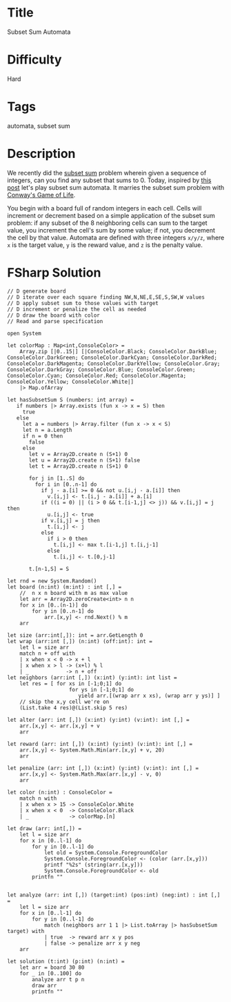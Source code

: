# Title

Subset Sum Automata

# Difficulty

Hard

# Tags

automata, subset sum

# Description

We recently did the [subset sum](https://www.reddit.com/r/dailyprogrammer/comments/68oda5/20170501_challenge_313_easy_subset_sum/) problem wherein given a sequence of integers, can you find any subset that sums to 0. Today, inspired by [this post](https://thquinn.github.io/projects/automaton.html) let's play subset sum automata. It marries the subset sum problem with [Conway's Game of Life](https://www.reddit.com/r/dailyprogrammer/comments/271xyp/622014_challenge_165_easy_ascii_game_of_life/). 

You begin with a board full of random integers in each cell. Cells will increment or decrement based on a simple application of the subset sum problem: if any subset of the 8 neighboring cells can sum to the target value, you increment the cell's sum by some value; if not, you decrement the cell by that value. Automata are defined with three integers `x/y/z`, where `x` is the target value, `y` is the reward value, and `z` is the penalty value. 

# FSharp Solution

	// D generate board
	// D iterate over each square finding NW,N,NE,E,SE,S,SW,W values 
	// D apply subset sum to those values with target
	// D increment or penalize the cell as needed
	// D draw the board with color
	// Read and parse specification  

	open System			

	let colorMap : Map<int,ConsoleColor> = 
		Array.zip [|0..15|] [|ConsoleColor.Black; ConsoleColor.DarkBlue; ConsoleColor.DarkGreen; ConsoleColor.DarkCyan; ConsoleColor.DarkRed; ConsoleColor.DarkMagenta; ConsoleColor.DarkYellow; ConsoleColor.Gray; ConsoleColor.DarkGray; ConsoleColor.Blue; ConsoleColor.Green; ConsoleColor.Cyan; ConsoleColor.Red; ConsoleColor.Magenta; ConsoleColor.Yellow; ConsoleColor.White|]
		|> Map.ofArray

	let hasSubsetSum S (numbers: int array) =
	   if numbers |> Array.exists (fun x -> x = S) then
	     true
	   else
	     let a = numbers |> Array.filter (fun x -> x < S)      
	     let n = a.Length
	     if n = 0 then
	       false
	     else
	       let v = Array2D.create n (S+1) 0
	       let u = Array2D.create n (S+1) false
	       let t = Array2D.create n (S+1) 0

	       for j in [1..S] do
	         for i in [0..n-1] do                           
	           if j - a.[i] >= 0 && not u.[i,j - a.[i]] then
	             v.[i,j] <- t.[i,j - a.[i]] + a.[i]
	           if ((i = 0) || (i > 0 && t.[i-1,j] <> j)) && v.[i,j] = j then
	             u.[i,j] <- true
	           if v.[i,j] = j then
	             t.[i,j] <- j
	           else
	             if i > 0 then
	               t.[i,j] <- max t.[i-1,j] t.[i,j-1]
	             else
	               t.[i,j] <- t.[0,j-1]
       
	       t.[n-1,S] = S

	let rnd = new System.Random()
	let board (n:int) (m:int) : int [,] = 
		//	n x n board with m as max value
		let arr = Array2D.zeroCreate<int> n n
		for x in [0..(n-1)] do
			for y in [0..n-1] do
				arr.[x,y] <- rnd.Next() % m
		arr

	let size (arr:int[,]): int = arr.GetLength 0
	let wrap (arr:int [,]) (n:int) (off:int): int =
		let l = size arr
		match n + off with
		| x when x < 0 -> x + l
		| x when x > l -> (x+l) % l
		| _            -> n + off
	let neighbors (arr:int [,]) (x:int) (y:int): int list =
		let res = [ for xs in [-1;0;1] do
						for ys in [-1;0;1] do			
						   yield arr.[(wrap arr x xs), (wrap arr y ys)] ]
	    // skip the x,y cell we're on 
		(List.take 4 res)@(List.skip 5 res)

	let alter (arr: int [,]) (x:int) (y:int) (v:int): int [,] =
		arr.[x,y] <- arr.[x,y] + v 
		arr

	let reward (arr: int [,]) (x:int) (y:int) (v:int): int [,] =
		arr.[x,y] <- System.Math.Min(arr.[x,y] + v, 20)
		arr

	let penalize (arr: int [,]) (x:int) (y:int) (v:int): int [,] =
		arr.[x,y] <- System.Math.Max(arr.[x,y] - v, 0)
		arr

	let color (n:int) : ConsoleColor =
		match n with
		| x when x > 15 -> ConsoleColor.White
		| x when x < 0  -> ConsoleColor.Black
		| _             -> colorMap.[n]

	let draw (arr: int[,]) =
		let l = size arr
		for x in [0..l-1] do
			for y in [0..l-1] do
				let old = System.Console.ForegroundColor
				System.Console.ForegroundColor <- (color (arr.[x,y]))		
			    printf "%2s" (string(arr.[x,y]))
				System.Console.ForegroundColor <- old			
			printfn ""
		
		
	let analyze (arr: int [,]) (target:int) (pos:int) (neg:int) : int [,] =
		let l = size arr
		for x in [0..l-1] do
			for y in [0..l-1] do
				match (neighbors arr 1 1 |> List.toArray |> hasSubsetSum target) with
				| true  -> reward arr x y pos
				| false -> penalize arr x y neg
		arr

	let solution (t:int) (p:int) (n:int) = 
		let arr = board 30 80
		for _ in [0..100] do
			analyze arr t p n
			draw arr
			printfn ""
